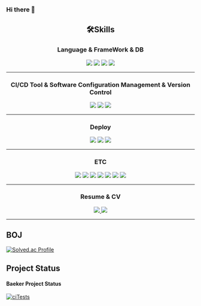 ### Hi there 👋

<!--
**PARKPARKWOO/PARKPARKWOO** is a ✨ _special_ ✨ repository because its `README.md` (this file) appears on your GitHub profile.

Here are some ideas to get you started:

- 🔭 I’m currently working on ...
- 🌱 I’m currently learning ...
- 👯 I’m looking to collaborate on ...
- 🤔 I’m looking for help with ...
- 💬 Ask me about ...
- 📫 How to reach me: ...
- 😄 Pronouns: ...
- ⚡ Fun fact: ...
-->
<h2 align="center">🛠️Skills</h2>
<h3 align="center">Language & FrameWork & DB</h3>
<p align="center">
   <img src="https://img.shields.io/badge/java-%23ED8B00.svg?style=for-the-badge&logo=openjdk&logoColor=white"/></a>
   <img src="https://img.shields.io/badge/spring-%236DB33F.svg?style=for-the-badge&logo=spring&logoColor=white"/></a>
    <img src="https://img.shields.io/badge/python-3670A0?style=for-the-badge&logo=python&logoColor=ffdd54"/></a>
     <img src="https://img.shields.io/badge/mysql-%2300f.svg?style=for-the-badge&logo=mysql&logoColor=white"/></a>
</p>

---
 
<h3 align="center">CI/CD Tool & Software Configuration Management & Version Control</h3>
<p align="center">
  <img src="https://img.shields.io/badge/github%20actions-%232671E5.svg?style=for-the-badge&logo=githubactions&logoColor=white"/></a>
   <img src="https://img.shields.io/badge/git-%23F05033.svg?style=for-the-badge&logo=git&logoColor=white"/></a>
    <img src="https://img.shields.io/badge/jenkins-%232C5263.svg?style=for-the-badge&logo=jenkins&logoColor=white"/></a>
</p>

---

<h3 align="center">Deploy</h3>
<p align="center">
 <img src="https://img.shields.io/badge/AWS-%23FF9900.svg?style=for-the-badge&logo=amazon-aws&logoColor=white"/></a>
  <img src="https://img.shields.io/badge/docker-%230db7ed.svg?style=for-the-badge&logo=docker&logoColor=white"/></a>
 <img src="https://img.shields.io/badge/kubernetes-%23326ce5.svg?style=for-the-badge&logo=kubernetes&logoColor=white"/></a>
</p>

---

<h3 align="center">ETC</h3>
<p align="center"> 
  <img src="https://img.shields.io/badge/Apache%20Kafka-000?style=for-the-badge&logo=apachekafka"/></a>
 <img src="https://img.shields.io/badge/nginx-%23009639.svg?style=for-the-badge&logo=nginx&logoColor=white"/></a>
 <img src="https://img.shields.io/badge/Linux-FCC624?style=for-the-badge&logo=linux&logoColor=black"/></a>
 <img src="https://img.shields.io/badge/tailwindcss-%2338B2AC.svg?style=for-the-badge&logo=tailwind-css&logoColor=white"/></a>
 <img src="https://img.shields.io/badge/Thymeleaf-%23005C0F.svg?style=for-the-badge&logo=Thymeleaf&logoColor=white"/></a>
 <img src="https://img.shields.io/badge/figma-%23F24E1E.svg?style=for-the-badge&logo=figma&logoColor=white"/></a>
 <img src="https://img.shields.io/badge/Postman-FF6C37?style=for-the-badge&logo=postman&logoColor=white"/></a>
</p>

---

<h3 align="center">Resume & CV</h3>

<p align="center">
  
   <a href="https://www.notion.so/b85554687c44436f936c790e133d3fa9">
       <img class="img-concert" src="https://img.shields.io/badge/Notion-%23000000.svg?style=for-the-badge&logo=notion&logoColor=white"/>
   </a>
    <a href="https://velog.io/@wy9295">
       <img class="img-concert" src="https://img.shields.io/badge/Velog-20C997?style=flat-square&logo=Velog&logoColor=white"/>
   </a>
  
</p>

---
  
<h2> BOJ </h2>

[![Solved.ac Profile](http://mazassumnida.wtf/api/v2/generate_badge?boj=wy9295)](https://solved.ac/wy9295/)





<h2>Project Status</h2>


<p></p>
<h4> Baeker Project Status </h4>

[![ciTests](https://github.com/PARKPARKWOO/Baeker/actions/workflows/ciTests.yml/badge.svg)](https://github.com/PARKPARKWOO/Baeker/actions/workflows/ciTests.yml)


